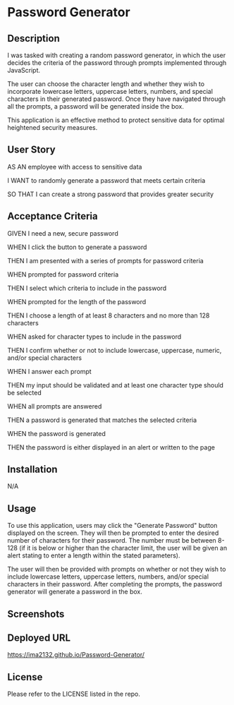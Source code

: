 # Password Generator

## Description 
I was tasked with creating a random password generator, in which the user decides the criteria of the password through prompts implemented through JavaScript. 

The user can choose the character length and whether they wish to incorporate lowercase letters, uppercase letters, numbers, and special characters in their generated password. Once they have navigated through all the prompts, a password will be generated inside the box. 

This application is an effective method to protect sensitive data for optimal heightened security measures.

## User Story 
AS AN employee with access to sensitive data

I WANT to randomly generate a password that meets certain criteria

SO THAT I can create a strong password that provides greater security

## Acceptance Criteria 
GIVEN I need a new, secure password

WHEN I click the button to generate a password

THEN I am presented with a series of prompts for password criteria

WHEN prompted for password criteria

THEN I select which criteria to include in the password

WHEN prompted for the length of the password

THEN I choose a length of at least 8 characters and no more than 128 characters

WHEN asked for character types to include in the password

THEN I confirm whether or not to include lowercase, uppercase, numeric, and/or special characters

WHEN I answer each prompt

THEN my input should be validated and at least one character type should be selected

WHEN all prompts are answered

THEN a password is generated that matches the selected criteria

WHEN the password is generated

THEN the password is either displayed in an alert or written to the page

## Installation 
N/A

## Usage 
To use this application, users may click the "Generate Password" button displayed on the screen. They will then be prompted to enter the desired number of characters for their password. The number must be between 8-128 (if it is below or higher than the character limit, the user will be given an alert stating to enter a length within the stated parameters). 

The user will then be provided with prompts on whether or not they wish to include lowercase letters, uppercase letters, numbers, and/or special characters in their password. After completing the prompts, the password generator will generate a password in the box. 

## Screenshots 

## Deployed URL 

https://ima2132.github.io/Password-Generator/ 



## License
Please refer to the LICENSE listed in the repo. 
